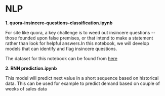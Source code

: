# NLP

**1. quora-insincere-questions-classification.ipynb**

For site like quora, a key challenge is to weed out insincere questions -- those founded upon false premises, or that intend to make a statement rather than look for helpful answers.In this notebook, we will develop models that can identify and flag insincere questions. 

The dataset for this notebook can be found from [here](https://www.kaggle.com/c/quora-insincere-questions-classification/data)

**2. RNN prediction.ipynb**

This model will predict next value in a short sequence based on historical data. This can be used for example to predict demand based on couple of weeks of sales data
